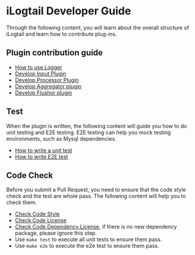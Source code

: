 # iLogtail Developer Guide
Through the following content, you will learn about the overall structure of iLogtail and learn how to contribute plug-ins.

## Plugin contribution guide
- [How to use Logger](How-to-use-logger.md)
- [Develop Input Plugin](How-to-write-input-plugins.md)
- [Develop Processor Plugin](How-to-write-processor-plugins.md)
- [Develop Aggregator plugin](How-to-write-aggregator-plugins.md)
- [Develop Flushor plugin](How-to-write-flusher-plugins.md)

## Test
When the plugin is written, the following content will guide you how to do unit testing and E2E testing. E2E testing can help you mock testing environments, such as Mysql dependencies.
- [How to write a unit test](How-to-write-unit-test.md)
- [How to write E2E test](../../../test/README.md)

## Code Check
Before you submit a Pull Request, you need to ensure that the code style check and the test are whole pass. The following content will help you to check them.
- [Check Code Style](How-to-chek-codestyle.md)
- [Check Code License](How-to-check-license.md)
- [Check Code Dependency License](How-to-chek-dependency-license.md), if there is no new dependency package, please ignore this step.
- Use `make test` to execute all unit tests to ensure them pass.
- Use `make e2e` to execute the e2e test to ensure them pass.